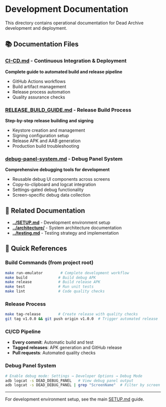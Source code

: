 # Development Documentation

This directory contains operational documentation for Dead Archive development and deployment.

## 📚 Documentation Files

### [CI-CD.md](CI-CD.md) - Continuous Integration & Deployment
**Complete guide to automated build and release pipeline**
- GitHub Actions workflows
- Build artifact management
- Release process automation
- Quality assurance checks

### [RELEASE_BUILD_GUIDE.md](RELEASE_BUILD_GUIDE.md) - Release Build Process  
**Step-by-step release building and signing**
- Keystore creation and management
- Signing configuration setup
- Release APK and AAB generation
- Production build troubleshooting

### [debug-panel-system.md](debug-panel-system.md) - Debug Panel System
**Comprehensive debugging tools for development**
- Reusable debug UI components across screens
- Copy-to-clipboard and logcat integration
- Settings-gated debug functionality
- Screen-specific debug data collection

## 🔗 Related Documentation

- **[../SETUP.md](../SETUP.md)** - Development environment setup
- **[../architecture/](../architecture/)** - System architecture documentation
- **[../testing.md](../testing.md)** - Testing strategy and implementation

## 🚀 Quick References

### Build Commands (from project root)
```bash
make run-emulator        # Complete development workflow
make build              # Build debug APK
make release            # Build release APK
make test               # Run unit tests
make lint               # Code quality checks
```

### Release Process
```bash
make tag-release        # Create release with quality checks
git tag v1.0.0 && git push origin v1.0.0  # Trigger automated release
```

### CI/CD Pipeline
- **Every commit**: Automatic build and test
- **Tagged releases**: APK generation and GitHub release
- **Pull requests**: Automated quality checks

### Debug Panel System
```bash
# Enable debug mode: Settings → Developer Options → Debug Mode
adb logcat -s DEAD_DEBUG_PANEL   # View debug panel output
adb logcat -s DEAD_DEBUG_PANEL | grep "ScreenName"  # Filter by screen
```

---

For development environment setup, see the main [SETUP.md](../SETUP.md) guide.